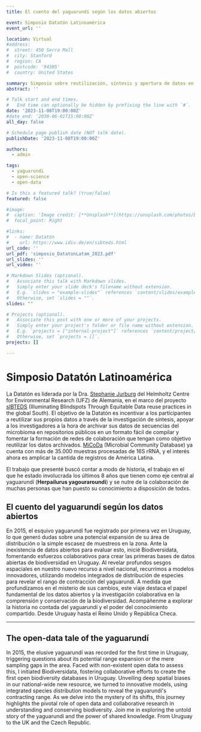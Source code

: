 ```yaml
---
title: El cuento del yaguarundí según los datos abiertos

event: Simposio Datatón Latinoamérica
event_url: ''

location: Virtual
#address:
#  street: 450 Serra Mall
#  city: Stanford
#  region: CA
#  postcode: '94305'
#  country: United States

summary: Simposio sobre reutilización, síntesis y apertura de datos en ecología
abstract: ''

# Talk start and end times.
#   End time can optionally be hidden by prefixing the line with `#`.
date: '2023-11-08T19:00:00Z'
#date_end: '2030-06-01T15:00:00Z'
all_day: false

# Schedule page publish date (NOT talk date).
publishDate: '2023-11-08T19:00:00Z'

authors:
  - admin

tags:
  - yaguarundi
  - open-science
  - open-data

# Is this a featured talk? (true/false)
featured: false

#image:
#  caption: 'Image credit: [**Unsplash**](https://unsplash.com/photos/bzdhc5b3Bxs)'
#  focal_point: Right

#links:
#  - name: Datatón
#    url: https://www.idiv.de/en/sibteds.html
url_code: ''
url_pdf: 'simposio_DatatonLatam_2023.pdf'
url_slides: ''
url_video: ''

# Markdown Slides (optional).
#   Associate this talk with Markdown slides.
#   Simply enter your slide deck's filename without extension.
#   E.g. `slides = "example-slides"` references `content/slides/example-slides.md`.
#   Otherwise, set `slides = ""`.
slides: ""

# Projects (optional).
#   Associate this post with one or more of your projects.
#   Simply enter your project's folder or file name without extension.
#   E.g. `projects = ["internal-project"]` references `content/project/deep-learning/index.md`.
#   Otherwise, set `projects = []`.
projects: []

---
```


# Simposio Datatón Latinoamérica

La Datatón es liderada por la Dra. [Stephanie Jurburg](https://www.ufz.de/index.php?en=49430) del Helmholtz Centre for Environmental Research (UFZ) de Alemania, en el marco del proyecto [sIBTEDS](https://www.idiv.de/en/sibteds.html) (Illuminating Blindspots Through Equitable Data reuse practices in the global South). El objetivo de la Datatón es incentivar a los participantes a reutilizar sus propios datos a través de la investigación de síntesis, apoyar a los investigadores a la hora de archivar sus datos de secuencias del microbioma en repositorios públicos en un formato fácil de compilar y fomentar la formación de redes de colaboración que tengan como objetivo reutilizar los datos archivados. [MiCoDa](https://micoda.idiv.de) (Microbial Community Database) ya cuenta con más de 35.000 muestras procesadas de 16S rRNA, y el interés ahora es amplicar la cantida de registros de América Latina.

El trabajo que presenté buscó contar a modo de historia, el trabajo en el que he estado involucrada los últimos 8 años que tienen como eje central al yaguarundí (**Herpailurus yagouraroundi**) y se nutre de la colaboración de muchas personas que han puesto su conocimiento a disposición de todxs.

## El cuento del yaguarundí según los datos abiertos
En 2015, el esquivo yaguarundí fue registrado por primera vez en Uruguay, lo que generó dudas sobre una potencial expansión de su área de distribución o la simple escasez de muestreos en la zona. Ante la inexistencia de datos abiertos para evaluar esto, inicié Biodiversidata, fomentando esfuerzos colaborativos para crear las primeras bases de datos abiertas de biodiversidad en Uruguay. Al revelar profundos sesgos espaciales en nuestro nuevo recurso a nivel nacional, recurrimos a modelos innovadores, utilizando modelos integrados de distribución de especies para revelar el rango de contracción del yaguarundí. A medida que profundizamos en el misterio de sus cambios, este viaje destaca el papel fundamental de los datos abiertos y la investigación colaborativa en la comprensión y conservación de la biodiversidad. Acompáñenme a explorar la historia no contada del yaguarundí y el poder del conocimiento compartido. Desde Uruguay hasta el Reino Unido y República Checa.

---

## The open-data tale of the yaguarundí
In 2015, the elusive yaguarundí was recorded for the first time in Uruguay, triggering questions about its potential range expansion or the mere sampling gaps in the area. Faced with non-existent open data to assess this, I initiated Biodiversidata, fostering collaborative efforts to create the first open biodiversity databases in Uruguay. Unveiling deep spatial biases in our national-wide new resource, we turned to innovative models, using integrated species distribution models to reveal the yaguarundí's contracting range. As we delve into the mystery of its shifts, this journey highlights the pivotal role of open data and collaborative research in understanding and conserving biodiversity. Join me in exploring the untold story of the yaguarundí and the power of shared knowledge. From Uruguay to the UK and the Czech Republic.
